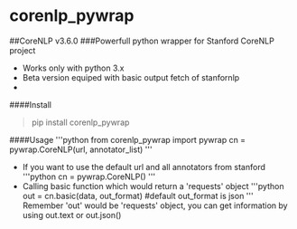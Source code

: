 # corenlp_pywrap
##CoreNLP v3.6.0
###Powerfull python wrapper for Stanford CoreNLP project
- Works only with python 3.x
- Beta version equiped with basic output fetch of stanfornlp
- 
####Install
>pip install corenlp_pywrap

####Usage
'''python
from corenlp_pywrap import pywrap
cn = pywrap.CoreNLP(url, annotator_list)
'''
- If you want to use the default url and all annotators from stanford
'''python
cn = pywrap.CoreNLP()
'''
- Calling basic function which would return a 'requests' object
'''python
out = cn.basic(data, out_format) #default out_format is json
'''
Remember 'out' would be 'requests' object, you can get information by using out.text or out.json()